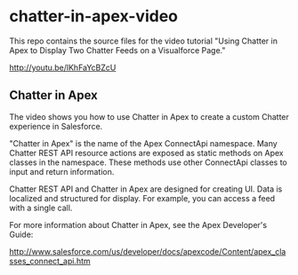chatter-in-apex-video
=====================

This repo contains the source files for the video tutorial "Using Chatter in Apex to Display Two Chatter Feeds on a Visualforce Page."

<http://youtu.be/lKhFaYcBZcU>


Chatter in Apex
---------------

The video shows you how to use Chatter in Apex to create a custom Chatter experience in Salesforce. 

"Chatter in Apex" is the name of the Apex ConnectApi namespace. Many Chatter REST API resource actions are exposed as static methods on Apex classes in the namespace. These methods use other ConnectApi classes to input and return information. 

Chatter REST API and Chatter in Apex are designed for creating UI. Data is localized and structured for display. For example, you can access a feed with a single call.

For more information about Chatter in Apex, see the Apex Developer's Guide:

<http://www.salesforce.com/us/developer/docs/apexcode/Content/apex_classes_connect_api.htm>

